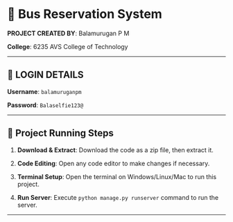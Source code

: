# 🚌 Bus Reservation System

**PROJECT CREATED BY**: Balamurugan P M

**College**: 6235 AVS College of Technology

---

## 🛑 LOGIN DETAILS

**Username**: `balamuruganpm`

**Password**: `Balaselfie123@`

---

## 🚀 Project Running Steps

1. **Download & Extract**: Download the code as a zip file, then extract it.
   
2. **Code Editing**: Open any code editor to make changes if necessary.
   
3. **Terminal Setup**: Open the terminal on Windows/Linux/Mac to run this project.
   
4. **Run Server**: Execute `python manage.py runserver` command to run the server.

---
